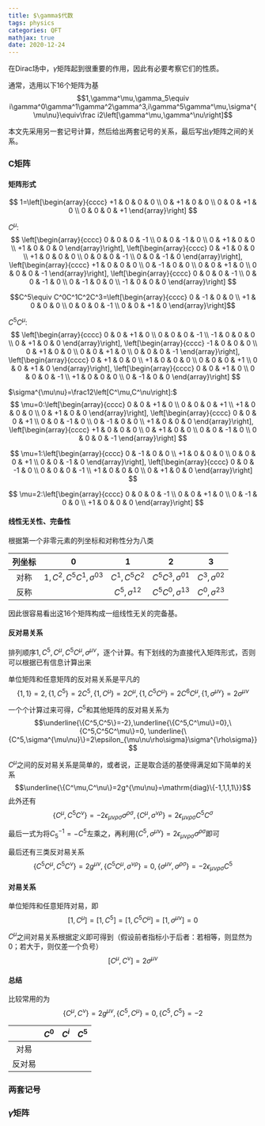 ```yaml
---
title: $\gamma$代数
tags: physics
categories: QFT
mathjax: true
date: 2020-12-24
---
```


在Dirac场中，$\gamma$矩阵起到很重要的作用，因此有必要考察它们的性质。

通常，选用以下16个矩阵为基
$$1,\gamma^\mu,\gamma_5\equiv i\gamma^0\gamma^1\gamma^2\gamma^3,i\gamma^5\gamma^\mu,\sigma^{\mu\nu}\equiv\frac i2\left[\gamma^\mu,\gamma^\nu\right]$$

本文先采用另一套记号计算，然后给出两套记号的关系，最后写出$\gamma$矩阵之间的关系。

<!--more-->

### C矩阵

#### 矩阵形式

$$
1=\left[\begin{array}{cccc}
+1 & 0 & 0 & 0 \\
0 & +1 & 0 & 0 \\
0 & 0 & +1 & 0 \\
0 & 0 & 0 & +1
\end{array}\right]
$$

$C^\mu$:
$$
\left[\begin{array}{cccc}
0 & 0 & 0 & -1 \\
0 & 0 & -1 & 0 \\
0 & +1 & 0 & 0 \\
+1 & 0 & 0 & 0
\end{array}\right],
\left[\begin{array}{cccc}
0 & +1 & 0 & 0 \\
+1 & 0 & 0 & 0 \\
0 & 0 & 0 & -1 \\
0 & 0 & -1 & 0
\end{array}\right],
\left[\begin{array}{cccc}
+1 & 0 & 0 & 0 \\
0 & -1 & 0 & 0 \\
0 & 0 & +1 & 0 \\
0 & 0 & 0 & -1
\end{array}\right],
\left[\begin{array}{cccc}
0 & 0 & 0 & -1 \\
0 & 0 & -1 & 0 \\
0 & -1 & 0 & 0 \\
-1 & 0 & 0 & 0
\end{array}\right]
$$

$$C^5\equiv C^0C^1C^2C^3=\left[\begin{array}{cccc}
0 & -1 & 0 & 0 \\
+1 & 0 & 0 & 0 \\
0 & 0 & 0 & -1 \\
0 & 0 & +1 & 0
\end{array}\right]$$

$C^5C^\mu$:
$$
\left[\begin{array}{cccc}
0 & 0 & +1 & 0 \\
0 & 0 & 0 & -1 \\
-1 & 0 & 0 & 0 \\
0 & +1 & 0 & 0
\end{array}\right],
\left[\begin{array}{cccc}
-1 & 0 & 0 & 0 \\
0 & +1 & 0 & 0 \\
0 & 0 & +1 & 0 \\
0 & 0 & 0 & -1
\end{array}\right],
\left[\begin{array}{cccc}
0 & +1 & 0 & 0 \\
+1 & 0 & 0 & 0 \\
0 & 0 & 0 & +1 \\
0 & 0 & +1 & 0
\end{array}\right],
\left[\begin{array}{cccc}
0 & 0 & +1 & 0 \\
0 & 0 & 0 & -1 \\
+1 & 0 & 0 & 0 \\
0 & -1 & 0 & 0
\end{array}\right]
$$

$\sigma^{\mu\nu}=\frac12\left[C^\mu,C^\nu\right]:$
$$
\mu=0:\left[\begin{array}{cccc}
0 & 0 & +1 & 0 \\
0 & 0 & 0 & +1 \\
+1 & 0 & 0 & 0 \\
0 & +1 & 0 & 0
\end{array}\right],
\left[\begin{array}{cccc}
0 & 0 & 0 & +1 \\
0 & 0 & -1 & 0 \\
0 & -1 & 0 & 0 \\
+1 & 0 & 0 & 0
\end{array}\right],
\left[\begin{array}{cccc}
+1 & 0 & 0 & 0 \\
0 & +1 & 0 & 0 \\
0 & 0 & -1 & 0 \\
0 & 0 & 0 & -1
\end{array}\right]
$$

$$
\mu=1:\left[\begin{array}{cccc}
0 & -1 & 0 & 0 \\
+1 & 0 & 0 & 0 \\
0 & 0 & 0 & +1 \\
0 & 0 & -1 & 0
\end{array}\right],
\left[\begin{array}{cccc}
0 & 0 & -1 & 0 \\
0 & 0 & 0 & -1 \\
+1 & 0 & 0 & 0 \\
0 & +1 & 0 & 0
\end{array}\right]
$$

$$
\mu=2:\left[\begin{array}{cccc}
0 & 0 & 0 & -1 \\
0 & 0 & +1 & 0 \\
0 & -1 & 0 & 0 \\
+1 & 0 & 0 & 0
\end{array}\right]
$$

#### 线性无关性、完备性

根据第一个非零元素的列坐标和对称性分为八类

| 列坐标 | 0 | 1 | 2 | 3 |
| :---: |:---:|:---:|:---:|:---:|
|  对称 | $1,C^2,C^5C^1,\sigma^{03}$|$C^1,C^5C^2$|$C^5C^3,\sigma^{01}$|$C^3,\sigma^{02}$|
|  反称 | |$C^5,\sigma^{12}$|$C^5C^0,\sigma^{13}$|$C^0,\sigma^{23}$|

因此很容易看出这16个矩阵构成一组线性无关的完备基。

#### 反对易关系

排列顺序$1,C^5,C^\mu,C^5C^\mu,\sigma^{\mu\nu}$，逐个计算。有下划线的为直接代入矩阵形式，否则可以根据已有信息计算出来

单位矩阵和任意矩阵的反对易关系是平凡的
$$\{1,1\}=2,\{1,C^5\}=2C^5,\{1,C^\mu\}=2C^\mu,\{1,C^5C^\mu\}=2C^6C^\mu,\{1,\sigma^{\mu\nu}\}=2\sigma^{\mu\nu}$$

一个个计算过来可得，$C^5$和其他矩阵的反对易关系为
$$\underline{\{C^5,C^5\}=-2},\underline{\{C^5,C^\mu\}=0},\{C^5,C^5C^\mu\}=0,
\underline{\{C^5,\sigma^{\mu\nu}\}=2\epsilon_{\mu\nu\rho\sigma}\sigma^{\rho\sigma}}$$

$C^\mu$之间的反对易关系是简单的，或者说，正是取合适的基使得满足如下简单的关系
$$\underline{\{C^\mu,C^\nu\}=2g^{\mu\nu}=\mathrm{diag}\{-1,1,1,1\}}$$
此外还有
$$\{C^\mu,C^5C^\nu\}=-2\epsilon_{\mu\nu\rho\sigma}\sigma^{\rho\sigma},
\{C^\mu,\sigma^{\nu\rho}\}=2\epsilon_{\mu\nu\rho\sigma}C^5C^\sigma$$

最后一式为将$C_5^{-1}=-C^5$左乘之，再利用$\{C^5,\sigma^{\mu\nu}\}=2\epsilon_{\mu\nu\rho\sigma}\sigma^{\rho\sigma}$即可

最后还有三类反对易关系
$$\{C^5C^\mu,C^5C^\nu\}=2g^{\mu\nu},\{C^5C^\mu,\sigma^{\nu\rho}\}=0,\{\sigma^{\mu\nu},\sigma^{\rho\sigma}\}=-2\epsilon_{\mu\nu\rho\sigma}C^5$$

#### 对易关系

单位矩阵和任意矩阵对易，即
$$\left[1,C^\mu\right]=\left[1,C^5\right]=\left[1,C^5C^\mu\right]=\left[1,\sigma^{\mu\nu}\right]=0$$

$C^\mu$之间对易关系根据定义即可得到（假设前者指标小于后者：若相等，则显然为0；若大于，则仅差一个负号）
$$\left[C^\mu,C^\nu\right]=2\sigma^{\mu\nu}$$

#### 总结

比较常用的为
$$\{C^\mu,C^\nu\}=2g^{\mu\nu},\{C^5,C^\mu\}=0,\{C^5,C^5\}=-2$$

||$C^0$|$C^i$|$C^5$|
|:---:|:---:|:---:|:---:|
|对易|||
|反对易|||

### 两套记号

### $\gamma$矩阵
